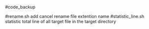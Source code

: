#code_backup

#rename.sh add cancel rename file extention name
#statistic_line.sh statistic total line of all target file in the target directory 

